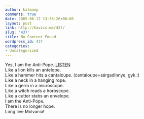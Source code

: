 ```yaml
---
author: kalmanp
comments: true
date: 2005-06-12 13:33:26+00:00
layout: post
link: http://kavics.me/437/
slug: '437'
title: No Content Found
wordpress_id: 437
categories:
- Uncategorized
---
```


Yes, I am the Anti-Pope. [LISTEN](http://www.molvania.com.au/molvania/eurovision.html)  
Like a lion kills an antelope.  
Like a hammer hits a cantaloupe. (cantaloupe=sárgadinnye, gyk.:)  
Like a neck in a hanging rope.  
Like a germ in a microscope.  
Like a witch reads a horoscope.  
Like a cutter stabs an envelope.  
I am the Anti-Pope.  
There is no longer hope.  
Long live Molvania!
